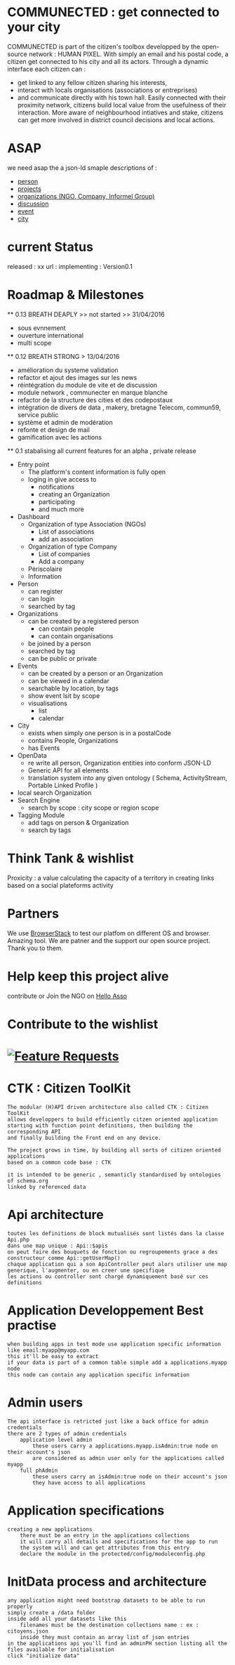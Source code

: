 COMMUNECTED : get connected to your city
===========
COMMUNECTED is part of the citizen's toolbox developped by the open-source network : HUMAN PIXEL.
With simply an email and his postal code, a citizen get connected to his city and all its actors.
Through a dynamic interface each citizen can :
- get linked to any fellow citizen sharing his interests,
- interact with locals organisations (associations or entreprises)
- and communicate directly with his town hall.
Easily connected with their proximity network, citizens build local value from the usefulness of their interaction.
More  aware of neighbourhood intiatives and stake, citizens can get more involved in district council decisions and local actions.

ASAP
===========
we need asap the a json-ld smaple descriptions of : 
- [person](https://github.com/pixelhumain/buildingCommons/blob/master/person.json)
- [projects]()
- [organizations (NGO, Company, Informel Group) ]()
- [discussion]()
- [event]() 
- [city]()


current Status 
===========
released : xx
url : 
implementing : Version0.1


Roadmap & Milestones
===========
	
** 0.13 BREATH DEAPLY >> not started >> 31/04/2016
- sous evnnement 
- ouverture international 
- multi scope

** 0.12 BREATH STRONG > 13/04/2016
- amélioration du systeme validation 
- refactor et ajout des images sur les news
- réintégration du module de vite et de discussion
- module network , communecter en marque blanche 
- refactor de la structure des cities et des codepostaux
- intégration de divers de data , makery, bretagne Telecom, commun59, service public
- système et admin de modération
- refonte et design de mail 
- gamification avec les actions

** 0.1
stabalising all current features 
for an alpha , private release

- Entry point 
	- The platform's content information is fully open 
	- loging in give access to 
		- notifications
		- creating an Organization
		- participating
		- and much more
- Dashboard
	- Organization of type Association (NGOs)
		- List of associations
		- add an association
	- Organization of type Company
		- List of companies
		- Add a company 
	- Périscolaire
	- Information
- Person
	- can register 
	- can login
	- searched by tag
- Organizations
	- can be created by a registered person
		- can contain people 
		- can contain organisations 
	- be joined by a person
	- searched by tag
	- can be public or private
- Events
	- can be created by a person or an Organization
	- can be viewed in a calendar
	- searchable by location, by tags
	- show event lsit by scope 
	- visualisations
		- list
		- calendar
- City 
	- exists when simply one person is in a postalCode
	- contains People, Organizations
	- has Events
- OpenData
	- re write all person, Organization entities into conform JSON-LD
	- Generic API for all elements
	- translation system into any given ontology ( Schema, ActivityStream, Portable Linked Profile )
- local search Organization
- Search Engine
	- search by scope : city scope or region scope
- Tagging Module
	- add tags on person & Organization
	- search by tags

Think Tank & wishlist
===========
Proxicity : a value calculating the capacity of a territory in creating links based on a social plateforms activity

Partners
===========
We use [BrowserStack](https://www.browserstack.com/) to test our platfom on different OS and browser. Amazing tool.
We are patner and the support our open source project. Thank you to them.

Help keep this project alive
===========
contribute or Join the NGO on [Hello Asso](https://www.helloasso.com/associations/open-atlas/adhesions/soutenez-et-adherez-a-open-atlas)

Contribute to the wishlist 
===========
[![Feature Requests](http://feathub.com/pixelhumain/communecter?format=svg)](http://feathub.com/pixelhumain/communecter)
=======
CTK : Citizen ToolKit 
===
	The modular (H)API driven architecture also called CTK : Citizen ToolKit 
	allows developpers to build efficiently citzen oriented application 
	starting with function point definitions, then building the corresponding API 
	and finally building the Front end on any device. 

	The project grows in time, by building all sorts of citizen oriented applications 
	based on a common code base : CTK 

	it is intended to be generic , semanticly standardised by ontologies of schema.org 
	linked by referenced data 

Api architecture 
===
	toutes les definitions de block mutualisés sont listés dans la classe Api.php
	dans une map unique : Api::$apis
	on peut faire des bouquets de fonction ou regroupements grace a des constructeur comme Api::getUserMap()
	chaque application qui a son ApiController peut alors utiliser une map generique, l'augmenter, ou en creer une specifique 
	les actions ou controller sont chargé dynamiquement basé sur ces definitions

Application Developpement Best practise
===
	when building apps in test mode use application specific information like email:myapp@myapp.com
	this it'll be easy to extract 
	if your data is part of a common table simple add a applications.myapp node 
	this node can contain any application specific information

Admin users 
===
	The api interface is retricted just like a back office for admin credentials
	there are 2 types of admin credentials 
		application level admin 
			these users carry a applications.myapp.isAdmin:true node on their account's json
			are considered as admin user only for the applications called myapp
		full phAdmin 
			these users carry an isAdmin:true node on their account's json
			they have access to all applications 

Application specifications
===
	creating a new applications 
		there must be an entry in the applications collections
		it will carry all details and specifications for the app to run 
		the system will and can get attributes from this entry 
		declare the module in the protected/config/moduleconfig.php 

InitData process and architecture
===
	any application might need bootstrap datasets to be able to run properly 
	simply create a /data folder 
	inside add all your datasets like this 
		filenames must be the destination collections name : ex : citoyens.json
		inside they must contain an array list of json entries 
	in the applications api you'll find an adminPH section listing all the files available for initialisation 
	click "initialize data" 

